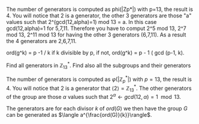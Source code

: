 The number of generators is computed as phi(|Zp*|) with p=13, the result is 4. You will notice that 2 is a generator, the other 3 generators are those "a" values such that 2^(gcd(12,alpha)=1) mod 13 = a. In this case gcd(12,alpha)=1 for 5,7,11. Therefore you have to comput 2^5 mod 13, 2^7 mod 13, 2^11 mod 13 for having the other 3 generators (6,7,11). As a result the 4 generators are 2,6,7,11.

ord(g^k) = p -1 / k if k divisible by p, if not, ord(g^k) = p - 1 ( gcd (p-1, k).


Find all generators in $\mathbb{Z}_{13}^{*}$. Find also all the subgroups and their generators

The number of generators is computed as $\varphi(|\mathbb{Z}_{p}^{*}|)$  with $p=13$, the result is $4$. You will notice that $2$ is a generator that $\langle2\rangle=\mathbb{Z}_{13}^{*}$.  The other generators of the group are those $\alpha$ values such that $2^{\alpha}\gets{gcd(12,\alpha)=1}\mod13$. 

The generators are for each divisor $k$ of $ord(G)$ we then have the group $G$ can be generated as $\langle a^{\frac{ord(G)}{k}}\rangle$. 